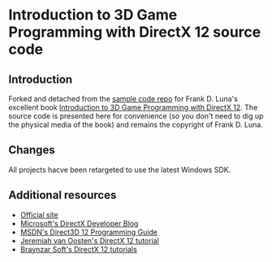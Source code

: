 # Introduction to 3D Game Programming with DirectX 12 source code

## Introduction

Forked and detached from the [sample code repo]((https://github.com/d3dcoder/d3d12book)) for Frank D. Luna's excellent book [Introduction to 3D Game Programming with DirectX 12](http://www.d3dcoder.net/d3d12.htm). The source code is presented here for convenience (so you don't need to dig up the physical media of the book) and remains the copyright of Frank D. Luna.

## Changes

All projects hacve been retargeted to use the latest Windows SDK.

## Additional resources

* [Official site](http://d3dcoder.net/default.htm)
* [Microsoft's DirectX Developer Blog](https://devblogs.microsoft.com/directx/)
* [MSDN's Direct3D 12 Programming Guide](https://docs.microsoft.com/en-us/windows/win32/direct3d12/directx-12-programming-guide)
* [Jeremiah van Oosten's DirectX 12 tutorial](https://github.com/jpvanoosten/LearningDirectX12/tree/v0.0.1)
* [Braynzar Soft's DirectX 12 tutorials](https://www.braynzarsoft.net/viewtutorial/q16390-04-directx-12-braynzar-soft-tutorials)
